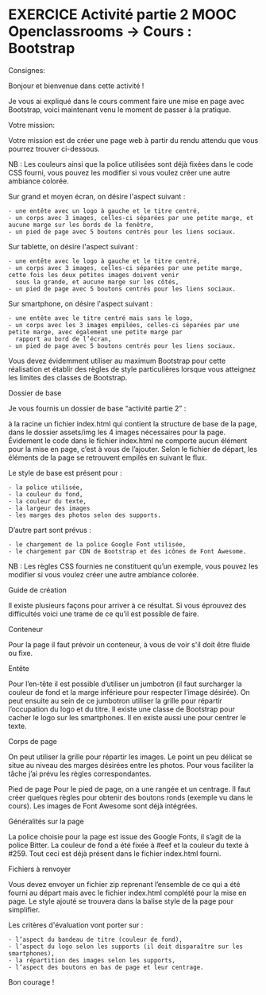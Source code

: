 # EXERCICE Activité partie 2 MOOC Openclassrooms -> Cours : Bootstrap

Consignes:

Bonjour et bienvenue dans cette activité !

Je vous ai expliqué dans le cours comment faire une mise en page avec Bootstrap, voici maintenant venu le moment de passer à la pratique.

 
Votre mission:

Votre mission est de créer une page web à partir du rendu attendu que vous pourrez trouver ci-dessous.

NB : Les couleurs ainsi que la police utilisées sont déjà fixées dans le code CSS fourni, vous pouvez les modifier si vous voulez créer une autre ambiance colorée.

Sur grand et moyen écran, on désire l'aspect suivant :

    - une entête avec un logo à gauche et le titre centré,
    - un corps avec 3 images, celles-ci séparées par une petite marge, et aucune marge sur les bords de la fenêtre,
    - un pied de page avec 5 boutons centrés pour les liens sociaux.
 

Sur tablette, on désire l'aspect suivant :

    - une entête avec le logo à gauche et le titre centré,
    - un corps avec 3 images, celles-ci séparées par une petite marge, cette fois les deux petites images doivent venir 
      sous la grande, et aucune marge sur les côtés,
    - un pied de page avec 5 boutons centrés pour les liens sociaux.
 

Sur smartphone, on désire l'aspect suivant :

    - une entête avec le titre centré mais sans le logo,
    - un corps avec les 3 images empilées, celles-ci séparées par une petite marge, avec également une petite marge par 
      rapport au bord de l’écran,
    - un pied de page avec 5 boutons centrés pour les liens sociaux.


Vous devez évidemment utiliser au maximum Bootstrap pour cette réalisation et établir des règles de style particulières lorsque vous atteignez les limites des classes de Bootstrap.


Dossier de base

Je vous fournis un dossier de base “activité partie 2” :

à la racine un fichier index.html qui contient la structure de base de la page,
dans le dossier assets/img les 4 images nécessaires pour la page.
Évidement le code dans le fichier index.html ne comporte aucun élément pour la mise en page, c’est à vous de l’ajouter. Selon le fichier de départ, les éléments de la page se retrouvent empilés en suivant le flux.

Le style de base est présent pour :

    - la police utilisée,
    - la couleur du fond,
    - la couleur du texte,
    - la largeur des images
    - les marges des photos selon des supports.

D’autre part sont prévus :

    - le chargement de la police Google Font utilisée,
    - le chargement par CDN de Bootstrap et des icônes de Font Awesome.

NB : Les règles CSS fournies ne constituent qu’un exemple, vous pouvez les modifier si vous voulez créer une autre ambiance colorée.


Guide de création

Il existe plusieurs façons pour arriver à ce résultat. Si vous éprouvez des difficultés voici une trame de ce qu’il est possible de faire.


Conteneur

Pour la page il faut prévoir un conteneur, à vous de voir s'il doit être fluide ou fixe.


Entête

Pour l’en-tête il est possible d’utiliser un jumbotron (il faut surcharger la couleur de fond et la marge inférieure pour respecter l’image désirée). On peut 
ensuite au sein de ce jumbotron utiliser la grille pour répartir l’occupation du logo et du titre. Il existe une classe de Bootstrap pour cacher le logo sur les 
smartphones. Il en existe aussi une pour centrer le texte.


Corps de page 

On peut utiliser la grille pour répartir les images. Le point un peu délicat se situe au niveau des marges désirées entre les photos. Pour vous faciliter la tâche 
j’ai prévu les règles correspondantes.


Pied de page
Pour le pied de page, on a une rangée et un centrage. Il faut créer quelques règles pour obtenir des boutons ronds (exemple vu dans le cours). Les images de Font 
Awesome sont déjà intégrées.


Généralités sur la page 

La police choisie pour la page est issue des Google Fonts, il s’agit de la police Bitter. La couleur de fond a été fixée à #eef et la couleur du texte à #259. Tout 
ceci est déjà présent dans le fichier index.html fourni.

 

Fichiers à renvoyer

Vous devez envoyer un fichier zip reprenant l’ensemble de ce qui a été fourni au départ mais avec le fichier index.html complété pour la mise en page. Le style 
ajouté se trouvera dans la balise style de la page pour simplifier.

Les critères d'évaluation vont porter sur :

    - l’aspect du bandeau de titre (couleur de fond),
    - l’aspect du logo selon les supports (il doit disparaître sur les smartphones),
    - la répartition des images selon les supports,
    - l’aspect des boutons en bas de page et leur centrage.

Bon courage !